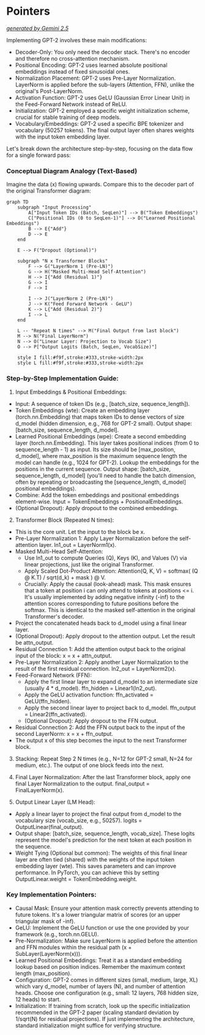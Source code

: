 # Pointers

<u>_generated by Gemini 2.5_</u>

Implementing GPT-2 involves these main modifications:

- Decoder-Only: You only need the decoder stack. There's no encoder and therefore no cross-attention mechanism.
- Positional Encoding: GPT-2 uses learned absolute positional embeddings instead of fixed sinusoidal ones.
- Normalization Placement: GPT-2 uses Pre-Layer Normalization. LayerNorm is applied before the sub-layers (Attention, FFN), unlike the original's Post-LayerNorm.
- Activation Function: GPT-2 uses GeLU (Gaussian Error Linear Unit) in the Feed-Forward Network instead of ReLU.
- Initialization: GPT-2 employed a specific weight initialization scheme, crucial for stable training of deep models.
- Vocabulary/Embeddings: GPT-2 used a specific BPE tokenizer and vocabulary (50257 tokens). The final output layer often shares weights with the input token embedding layer.

Let's break down the architecture step-by-step, focusing on the data flow for a single forward pass:

### Conceptual Diagram Analogy (Text-Based)

Imagine the data (x) flowing upwards. Compare this to the decoder part of the original Transformer diagram:

```mermaid
graph TD
    subgraph "Input Processing"
        A["Input Token IDs (Batch, SeqLen)"] --> B("Token Embeddings")
        C["Positional IDs (0 to SeqLen-1)"] --> D("Learned Positional Embeddings")
        B --> E{"Add"}
        D --> E
    end

    E --> F("Dropout (Optional)")

    subgraph "N x Transformer Blocks"
        F --> G("LayerNorm 1 (Pre-LN)")
        G --> H("Masked Multi-Head Self-Attention")
        H --> I{"Add (Residual 1)"}
        G --> I
        F --> I

        I --> J("LayerNorm 2 (Pre-LN)")
        J --> K("Feed Forward Network - GeLU")
        K --> L{"Add (Residual 2)"}
        I --> L
    end

    L -- "Repeat N times" --> M("Final Output from last block")
    M --> N("Final LayerNorm")
    N --> O("Linear Layer: Projection to Vocab Size")
    O --> P["Output Logits (Batch, SeqLen, VocabSize)"]

    style I fill:#f9f,stroke:#333,stroke-width:2px
    style L fill:#f9f,stroke:#333,stroke-width:2px
```

### Step-by-Step Implementation Guide:

1. Input Embeddings & Positional Embeddings:

- Input: A sequence of token IDs (e.g., [batch_size, sequence_length]).
- Token Embeddings (wte): Create an embedding layer (torch.nn.Embedding) that maps token IDs to dense vectors of size d_model (hidden dimension, e.g., 768 for GPT-2 small). Output shape: [batch_size, sequence_length, d_model].
- Learned Positional Embeddings (wpe): Create a second embedding layer (torch.nn.Embedding). This layer takes positional indices (from 0 to sequence_length - 1) as input. Its size should be [max_position, d_model], where max_position is the maximum sequence length the model can handle (e.g., 1024 for GPT-2). Lookup the embeddings for the positions in the current sequence. Output shape: [batch_size, sequence_length, d_model] (you'll need to handle the batch dimension, often by repeating or broadcasting the [sequence_length, d_model] positional embeddings).
- Combine: Add the token embeddings and positional embeddings element-wise. Input = TokenEmbeddings + PositionalEmbeddings.
- (Optional Dropout): Apply dropout to the combined embeddings.

2. Transformer Block (Repeated N times):

- This is the core unit. Let the input to the block be x.
- Pre-Layer Normalization 1: Apply Layer Normalization before the self-attention layer. ln1_out = LayerNorm1(x).
- Masked Multi-Head Self-Attention:
    - Use ln1_out to compute Queries (Q), Keys (K), and Values (V) via linear projections, just like the original Transformer.
    - Apply Scaled Dot-Product Attention: Attention(Q, K, V) = softmax( (Q @ K.T) / sqrt(d_k) + mask ) @ V.
    - Crucially: Apply the causal (look-ahead) mask. This mask ensures that a token at position i can only attend to tokens at positions <= i. It's usually implemented by adding negative infinity (-inf) to the attention scores corresponding to future positions before the softmax. This is identical to the masked self-attention in the original Transformer's decoder.
- Project the concatenated heads back to d_model using a final linear layer.
- (Optional Dropout): Apply dropout to the attention output. Let the result be attn_output.
- Residual Connection 1: Add the attention output back to the original input of the block: x = x + attn_output.
- Pre-Layer Normalization 2: Apply another Layer Normalization to the result of the first residual connection. ln2_out = LayerNorm2(x).
- Feed-Forward Network (FFN):
    - Apply the first linear layer to expand d_model to an intermediate size (usually 4 * d_model). ffn_hidden = Linear1(ln2_out).
    - Apply the GeLU activation function: ffn_activated = GeLU(ffn_hidden).
    - Apply the second linear layer to project back to d_model. ffn_output = Linear2(ffn_activated).
    - (Optional Dropout): Apply dropout to the FFN output.
- Residual Connection 2: Add the FFN output back to the input of the second LayerNorm: x = x + ffn_output.
- The output x of this step becomes the input to the next Transformer block.

3. Stacking: Repeat Step 2 N times (e.g., N=12 for GPT-2 small, N=24 for medium, etc.). The output of one block feeds into the next.

4. Final Layer Normalization: After the last Transformer block, apply one final Layer Normalization to the output. final_output = FinalLayerNorm(x).

5. Output Linear Layer (LM Head):

- Apply a linear layer to project the final output from d_model to the vocabulary size (vocab_size, e.g., 50257). logits = OutputLinear(final_output).
- Output shape: [batch_size, sequence_length, vocab_size]. These logits represent the model's prediction for the next token at each position in the sequence.
- Weight Tying (Optional but common): The weights of this final linear layer are often tied (shared) with the weights of the input token embedding layer (wte). This saves parameters and can improve performance. In PyTorch, you can achieve this by setting OutputLinear.weight = TokenEmbedding.weight.

### Key Implementation Pointers:

- Causal Mask: Ensure your attention mask correctly prevents attending to future tokens. It's a lower triangular matrix of scores (or an upper triangular mask of -inf).
- GeLU: Implement the GeLU function or use the one provided by your framework (e.g., torch.nn.GELU).
- Pre-Normalization: Make sure LayerNorm is applied before the attention and FFN modules within the residual path (x + SubLayer(LayerNorm(x))).
- Learned Positional Embeddings: Treat it as a standard embedding lookup based on position indices. Remember the maximum context length (max_position).
- Configuration: GPT-2 comes in different sizes (small, medium, large, XL) which vary d_model, number of layers (N), and number of attention heads. Choose one configuration (e.g., small: 12 layers, 768 hidden size, 12 heads) to start.
- Initialization: If training from scratch, look up the specific initialization recommended in the GPT-2 paper (scaling standard deviation by 1/sqrt(N) for residual projections). If just implementing the architecture, standard initialization might suffice for verifying structure.